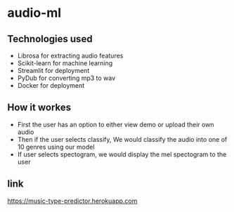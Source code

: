 # audio-ml

## Technologies used
* Librosa for extracting audio features
* Scikit-learn for machine learning
* Streamlit for deployment
* PyDub for converting mp3 to wav
* Docker for deployment


## How it workes
* First the user has an option to either view demo or upload their own audio
* Then if the user selects classify, We would classify the audio into one of 10 genres using our model
* If user selects spectogram, we would display the mel spectogram to the user


## link
https://music-type-predictor.herokuapp.com
